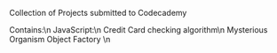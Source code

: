 Collection of Projects submitted to Codecademy

Contains:\n
  JavaScript:\n
    Credit Card checking algorithm\n
    Mysterious Organism Object Factory \n
